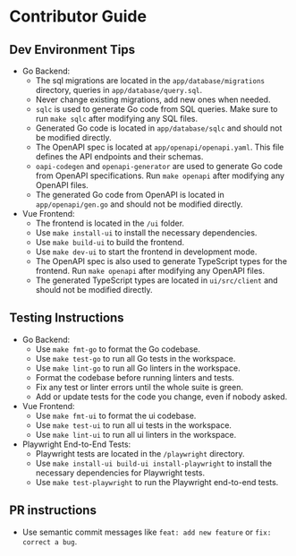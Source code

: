 # Contributor Guide

## Dev Environment Tips
- Go Backend:
    - The sql migrations are located in the `app/database/migrations` directory, queries in `app/database/query.sql`.
    - Never change existing migrations, add new ones when needed.
    - `sqlc` is used to generate Go code from SQL queries. Make sure to run `make sqlc` after modifying any SQL files.
    - Generated Go code is located in `app/database/sqlc` and should not be modified directly.
    - The OpenAPI spec is located at `app/openapi/openapi.yaml`. This file defines the API endpoints and their schemas.
    - `oapi-codegen` and `openapi-generator` are used to generate Go code from OpenAPI specifications. Run `make openapi` after modifying any OpenAPI files.
    - The generated Go code from OpenAPI is located in `app/openapi/gen.go` and should not be modified directly.
- Vue Frontend:
    - The frontend is located in the `/ui` folder.
    - Use `make install-ui` to install the necessary dependencies.
    - Use `make build-ui` to build the frontend.
    - Use `make dev-ui` to start the frontend in development mode.
    - The OpenAPI spec is also used to generate TypeScript types for the frontend. Run `make openapi` after modifying any OpenAPI files.
    - The generated TypeScript types are located in `ui/src/client` and should not be modified directly.

## Testing Instructions
- Go Backend:
    - Use `make fmt-go` to format the Go codebase.
    - Use `make test-go` to run all Go tests in the workspace.
    - Use `make lint-go` to run all Go linters in the workspace.
    - Format the codebase before running linters and tests.
    - Fix any test or linter errors until the whole suite is green.
    - Add or update tests for the code you change, even if nobody asked.
- Vue Frontend:
    - Use `make fmt-ui` to format the ui codebase.
    - Use `make test-ui` to run all ui tests in the workspace.
    - Use `make lint-ui` to run all ui linters in the workspace.
- Playwright End-to-End Tests:
    - Playwright tests are located in the `/playwright` directory.
    - Use `make install-ui build-ui install-playwright` to install the necessary dependencies for Playwright tests.
    - Use `make test-playwright` to run the Playwright end-to-end tests.

## PR instructions
- Use semantic commit messages like `feat: add new feature` or `fix: correct a bug`.